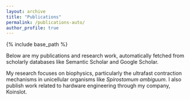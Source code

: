 ```yaml
---
layout: archive
title: "Publications"
permalink: /publications-auto/
author_profile: true
---
```


{% include base_path %}

<div class="publications">
  <p>Below are my publications and research work, automatically fetched from scholarly databases like Semantic Scholar and Google Scholar.</p>
  <p>My research focuses on biophysics, particularly the ultrafast contraction mechanisms in unicellular organisms like <em>Spirostomum ambiguum</em>. I also publish work related to hardware engineering through my company, Koinslot.</p>
  
  <!-- Container for dynamically loaded publications -->
  <div id="publications-container">
    <!-- Publications will be loaded here -->
  </div>
</div>

<style>
  .publication-list {
    list-style: none;
    padding-left: 0;
  }
  
  .publication-item {
    margin-bottom: 25px;
    padding-bottom: 15px;
    border-bottom: 1px solid #eee;
    transition: transform 0.3s ease;
  }
  
  .publication-item:hover {
    transform: translateX(5px);
    background-color: #f9f9f9;
  }
  
  .publication-title {
    font-size: 1.2em;
    font-weight: bold;
    margin-bottom: 5px;
  }
  
  .publication-authors {
    margin-bottom: 5px;
  }
  
  .publication-venue {
    color: #666;
    margin-bottom: 8px;
  }
  
  .publication-citations {
    margin-left: 10px;
    color: #2079c7;
    font-weight: bold;
    display: inline-flex;
    align-items: center;
  }
  
  .publication-citations i {
    margin-right: 5px;
  }
  
  .publication-link {
    display: inline-block;
    margin-right: 15px;
    margin-bottom: 5px;
    font-size: 0.9em;
    padding: 3px 8px;
    border-radius: 3px;
    background-color: #f5f5f5;
    transition: background-color 0.3s;
  }
  
  .publication-link:hover {
    background-color: #e0e0e0;
    text-decoration: none;
  }
  
  .last-updated {
    font-style: italic;
    color: #666;
    font-size: 0.8em;
    margin-top: 30px;
  }
  
  .error-message {
    color: #721c24;
    background-color: #f8d7da;
    border: 1px solid #f5c6cb;
    border-radius: 4px;
    padding: 10px;
    margin-top: 15px;
  }
</style>

<!-- Load the publications fetcher script -->
<script src="{{ base_path }}/assets/js/publications.js"></script>